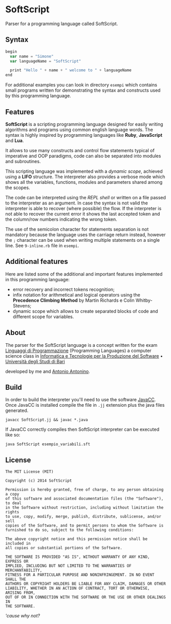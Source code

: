 # SoftScript

Parser for a programming language called SoftScript.

## Syntax

```js
begin
  var name = "Simone"
  var languageName = "SoftScript"

  print "Hello " + name + " welcome to " + languageName
end
```

For additional examples you can look in directory `esempi` which contains small programs written for demonstrating the syntax and constructs used by this programming language.

## Features

**SoftScript** is a scripting programming language designed for easily writing algorithms and programs using common english language words. The syntax is highly inspired by programming languages like **Ruby**, **JavaScript** and **Lua**.

It allows to use many constructs and control flow statements typical of imperative and OOP paradigms, code can also be separated into modules and subroutines.

This scripting language was implemented with a *dynamic scope*, achieved using a **LIFO** structure. The interpreter also provides a verbose mode which shows all the variables, functions, modules and parameters shared among the scopes.

The code can be interpreted using the *REPL shell* or written on a file passed to the interpreter as an argument. In case the syntax is not valid the interpreter is able to recover (where possible) the flow. If the interpreter is not able to recover the current error it shows the last accepted token and the column/row numbers indicating the wrong token.

The use of the semicolon character for statements separation is not mandatory because the language uses the carriage return instead, however the `;` character can be used when writing multiple statements on a single line. See `9-inline.rb` file in `esempi`.

## Additional features

Here are listed some of the additional and important features implemented in this programming language:

* error recovery and incorrect tokens recognition;
* infix notation for arithmetical and logical operators using the **Precedence Climbing Method** by Martin Richards e Colin Whitby-Stevens;
* dynamic scope which allows to create separated blocks of code and different scope for variables.

## About

The parser for the SoftScript language is a concept written for the exam [Linguaggi di Programmazione](http://www.di.uniba.it/~fanizzi/corsi/lp/) (Programming Languages) a computer science class in [Informatica e Tecnologie per la Produzione del Software](http://informatica.di.uniba.it/laurea_produzione3/index.htm) • [Università degli Studi di Bari](http://www.uniba.it/)

developed by me and [Antonio Antonino](https://github.com/Diiaablo95).

## Build

In order to build the interpreter you'll need to use the software [JavaCC](https://javacc.java.net/). Once JavaCC is installed compile the file in `.jj` extension plus the java files generated.

```
javacc SoftScript.jj && javac *.java
```
If JavaCC correctly compiles then SoftScript interpreter can be executed like so:

```
java SoftScript esempio_variabili.sft
```

## License
```
The MIT License (MIT)

Copyright (c) 2014 SoftScript

Permission is hereby granted, free of charge, to any person obtaining a copy
of this software and associated documentation files (the "Software"), to deal
in the Software without restriction, including without limitation the rights
to use, copy, modify, merge, publish, distribute, sublicense, and/or sell
copies of the Software, and to permit persons to whom the Software is
furnished to do so, subject to the following conditions:

The above copyright notice and this permission notice shall be included in
all copies or substantial portions of the Software.

THE SOFTWARE IS PROVIDED "AS IS", WITHOUT WARRANTY OF ANY KIND, EXPRESS OR
IMPLIED, INCLUDING BUT NOT LIMITED TO THE WARRANTIES OF MERCHANTABILITY,
FITNESS FOR A PARTICULAR PURPOSE AND NONINFRINGEMENT. IN NO EVENT SHALL THE
AUTHORS OR COPYRIGHT HOLDERS BE LIABLE FOR ANY CLAIM, DAMAGES OR OTHER
LIABILITY, WHETHER IN AN ACTION OF CONTRACT, TORT OR OTHERWISE, ARISING FROM,
OUT OF OR IN CONNECTION WITH THE SOFTWARE OR THE USE OR OTHER DEALINGS IN
THE SOFTWARE.
```
*'cause why not?*
